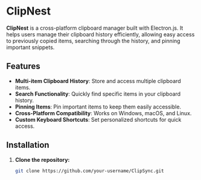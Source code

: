 # ClipNest

**ClipNest** is a cross-platform clipboard manager built with Electron.js. It helps users manage their clipboard history efficiently, allowing easy access to previously copied items, searching through the history, and pinning important snippets.

## Features

- **Multi-item Clipboard History**: Store and access multiple clipboard items.
- **Search Functionality**: Quickly find specific items in your clipboard history.
- **Pinning Items**: Pin important items to keep them easily accessible.
- **Cross-Platform Compatibility**: Works on Windows, macOS, and Linux.
- **Custom Keyboard Shortcuts**: Set personalized shortcuts for quick access.

## Installation

1. **Clone the repository:**

   ```bash
   git clone https://github.com/your-username/ClipSync.git
